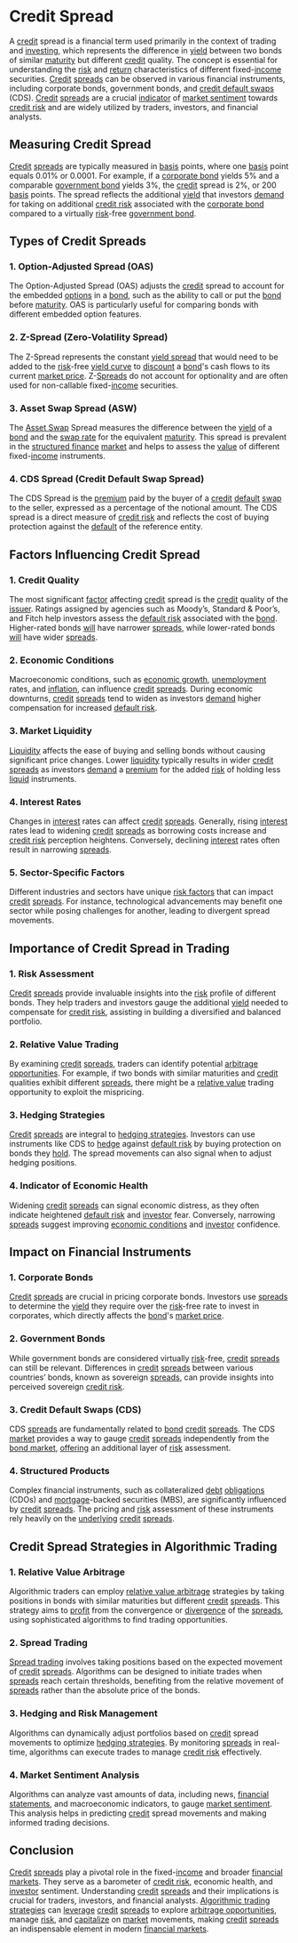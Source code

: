 # Credit Spread

A [credit](../c/credit.md) spread is a financial term used primarily in the context of trading and [investing](../i/investing.md), which represents the difference in [yield](../y/yield.md) between two bonds of similar [maturity](../m/maturity.md) but different [credit](../c/credit.md) quality. The concept is essential for understanding the [risk](../r/risk.md) and [return](../r/return.md) characteristics of different fixed-[income](../i/income.md) securities. [Credit](../c/credit.md) [spreads](../s/spreads.md) can be observed in various financial instruments, including corporate bonds, government bonds, and [credit default swaps](../c/credit_default_swaps.md) (CDS). [Credit](../c/credit.md) [spreads](../s/spreads.md) are a crucial [indicator](../i/indicator.md) of [market sentiment](../m/market_sentiment.md) towards [credit risk](../c/credit_risk.md) and are widely utilized by traders, investors, and financial analysts.

## Measuring Credit Spread

[Credit](../c/credit.md) [spreads](../s/spreads.md) are typically measured in [basis](../b/basis.md) points, where one [basis](../b/basis.md) point equals 0.01% or 0.0001. For example, if a [corporate bond](../c/corporate_bond.md) yields 5% and a comparable [government bond](../g/government_bond.md) yields 3%, the [credit](../c/credit.md) spread is 2%, or 200 [basis](../b/basis.md) points. The spread reflects the additional [yield](../y/yield.md) that investors [demand](../d/demand.md) for taking on additional [credit risk](../c/credit_risk.md) associated with the [corporate bond](../c/corporate_bond.md) compared to a virtually [risk](../r/risk.md)-free [government bond](../g/government_bond.md).

## Types of Credit Spreads

### 1. Option-Adjusted Spread (OAS)

The Option-Adjusted Spread (OAS) adjusts the [credit](../c/credit.md) spread to account for the embedded [options](../o/options.md) in a [bond](../b/bond.md), such as the ability to call or put the [bond](../b/bond.md) before [maturity](../m/maturity.md). OAS is particularly useful for comparing bonds with different embedded option features.

### 2. Z-Spread (Zero-Volatility Spread)

The Z-Spread represents the constant [yield spread](../y/yield_spread.md) that would need to be added to the [risk](../r/risk.md)-free [yield curve](../y/yard.md) to [discount](../d/discount.md) a [bond](../b/bond.md)'s cash flows to its current [market price](../m/market_price.md). Z-[Spreads](../s/spreads.md) do not account for optionality and are often used for non-callable fixed-[income](../i/income.md) securities.

### 3. Asset Swap Spread (ASW)

The [Asset Swap](../a/asset_swap.md) Spread measures the difference between the [yield](../y/yield.md) of a [bond](../b/bond.md) and the [swap rate](../s/swap_rate.md) for the equivalent [maturity](../m/maturity.md). This spread is prevalent in the [structured finance](../s/structured_finance.md) [market](../m/market.md) and helps to assess the [value](../v/value.md) of different fixed-[income](../i/income.md) instruments.

### 4. CDS Spread (Credit Default Swap Spread)

The CDS Spread is the [premium](../p/premium.md) paid by the buyer of a [credit](../c/credit.md) [default](../d/default.md) [swap](../s/swap.md) to the seller, expressed as a percentage of the notional amount. The CDS spread is a direct measure of [credit risk](../c/credit_risk.md) and reflects the cost of buying protection against the [default](../d/default.md) of the reference entity.

## Factors Influencing Credit Spread

### 1. Credit Quality

The most significant [factor](../f/factor.md) affecting [credit](../c/credit.md) spread is the [credit](../c/credit.md) quality of the [issuer](../i/issuer.md). Ratings assigned by agencies such as Moody’s, Standard & Poor’s, and Fitch help investors assess the [default risk](../d/default_risk.md) associated with the [bond](../b/bond.md). Higher-rated bonds [will](../w/will.md) have narrower [spreads](../s/spreads.md), while lower-rated bonds [will](../w/will.md) have wider [spreads](../s/spreads.md).

### 2. Economic Conditions

Macroeconomic conditions, such as [economic growth](../e/economic_growth.md), [unemployment](../u/unemployment.md) rates, and [inflation](../i/inflation.md), can influence [credit](../c/credit.md) [spreads](../s/spreads.md). During economic downturns, [credit](../c/credit.md) [spreads](../s/spreads.md) tend to widen as investors [demand](../d/demand.md) higher compensation for increased [default risk](../d/default_risk.md).

### 3. Market Liquidity

[Liquidity](../l/liquidity.md) affects the ease of buying and selling bonds without causing significant price changes. Lower [liquidity](../l/liquidity.md) typically results in wider [credit](../c/credit.md) [spreads](../s/spreads.md) as investors [demand](../d/demand.md) a [premium](../p/premium.md) for the added [risk](../r/risk.md) of holding less [liquid](../l/liquid.md) instruments.

### 4. Interest Rates

Changes in [interest](../i/interest.md) rates can affect [credit](../c/credit.md) [spreads](../s/spreads.md). Generally, rising [interest](../i/interest.md) rates lead to widening [credit](../c/credit.md) [spreads](../s/spreads.md) as borrowing costs increase and [credit risk](../c/credit_risk.md) perception heightens. Conversely, declining [interest](../i/interest.md) rates often result in narrowing [spreads](../s/spreads.md).

### 5. Sector-Specific Factors

Different industries and sectors have unique [risk factors](../r/risk_factors_in_trading.md) that can impact [credit](../c/credit.md) [spreads](../s/spreads.md). For instance, technological advancements may benefit one sector while posing challenges for another, leading to divergent spread movements.

## Importance of Credit Spread in Trading

### 1. Risk Assessment

[Credit](../c/credit.md) [spreads](../s/spreads.md) provide invaluable insights into the [risk](../r/risk.md) profile of different bonds. They help traders and investors gauge the additional [yield](../y/yield.md) needed to compensate for [credit risk](../c/credit_risk.md), assisting in building a diversified and balanced portfolio.

### 2. Relative Value Trading

By examining [credit](../c/credit.md) [spreads](../s/spreads.md), traders can identify potential [arbitrage opportunities](../a/arbitrage_opportunities.md). For example, if two bonds with similar maturities and [credit](../c/credit.md) qualities exhibit different [spreads](../s/spreads.md), there might be a [relative value](../r/relative_value.md) trading opportunity to exploit the mispricing.

### 3. Hedging Strategies

[Credit](../c/credit.md) [spreads](../s/spreads.md) are integral to [hedging strategies](../h/hedging_strategies.md). Investors can use instruments like CDS to [hedge](../h/hedge.md) against [default risk](../d/default_risk.md) by buying protection on bonds they [hold](../h/hold.md). The spread movements can also signal when to adjust hedging positions.

### 4. Indicator of Economic Health

Widening [credit](../c/credit.md) [spreads](../s/spreads.md) can signal economic distress, as they often indicate heightened [default risk](../d/default_risk.md) and [investor](../i/investor.md) fear. Conversely, narrowing [spreads](../s/spreads.md) suggest improving [economic conditions](../e/economic_conditions.md) and [investor](../i/investor.md) confidence.

## Impact on Financial Instruments

### 1. Corporate Bonds

[Credit](../c/credit.md) [spreads](../s/spreads.md) are crucial in pricing corporate bonds. Investors use [spreads](../s/spreads.md) to determine the [yield](../y/yield.md) they require over the [risk](../r/risk.md)-free rate to invest in corporates, which directly affects the [bond](../b/bond.md)'s [market price](../m/market_price.md).

### 2. Government Bonds

While government bonds are considered virtually [risk](../r/risk.md)-free, [credit](../c/credit.md) [spreads](../s/spreads.md) can still be relevant. Differences in [credit](../c/credit.md) [spreads](../s/spreads.md) between various countries’ bonds, known as sovereign [spreads](../s/spreads.md), can provide insights into perceived sovereign [credit risk](../c/credit_risk.md).

### 3. Credit Default Swaps (CDS)

CDS [spreads](../s/spreads.md) are fundamentally related to [bond](../b/bond.md) [credit](../c/credit.md) [spreads](../s/spreads.md). The CDS [market](../m/market.md) provides a way to gauge [credit](../c/credit.md) [spreads](../s/spreads.md) independently from the [bond market](../b/bond_market.md), [offering](../o/offering.md) an additional layer of [risk](../r/risk.md) assessment.

### 4. Structured Products

Complex financial instruments, such as collateralized [debt](../d/debt.md) [obligations](../o/obligation.md) (CDOs) and [mortgage](../m/mortgage.md)-backed securities (MBS), are significantly influenced by [credit](../c/credit.md) [spreads](../s/spreads.md). The pricing and [risk](../r/risk.md) assessment of these instruments rely heavily on the [underlying](../u/underlying.md) [credit](../c/credit.md) [spreads](../s/spreads.md).

## Credit Spread Strategies in Algorithmic Trading

### 1. Relative Value Arbitrage

Algorithmic traders can employ [relative value arbitrage](../r/relative_value_arbitrage.md) strategies by taking positions in bonds with similar maturities but different [credit](../c/credit.md) [spreads](../s/spreads.md). This strategy aims to [profit](../p/profit.md) from the convergence or [divergence](../d/divergence.md) of the [spreads](../s/spreads.md), using sophisticated algorithms to find trading opportunities.

### 2. Spread Trading

[Spread trading](../s/spread_trading.md) involves taking positions based on the expected movement of [credit](../c/credit.md) [spreads](../s/spreads.md). Algorithms can be designed to initiate trades when [spreads](../s/spreads.md) reach certain thresholds, benefiting from the relative movement of [spreads](../s/spreads.md) rather than the absolute price of the bonds.

### 3. Hedging and Risk Management

Algorithms can dynamically adjust portfolios based on [credit](../c/credit.md) spread movements to optimize [hedging strategies](../h/hedging_strategies.md). By monitoring [spreads](../s/spreads.md) in real-time, algorithms can execute trades to manage [credit risk](../c/credit_risk.md) effectively.

### 4. Market Sentiment Analysis

Algorithms can analyze vast amounts of data, including news, [financial statements](../f/financial_statements.md), and macroeconomic indicators, to gauge [market sentiment](../m/market_sentiment.md). This analysis helps in predicting [credit](../c/credit.md) spread movements and making informed trading decisions.

## Conclusion

[Credit](../c/credit.md) [spreads](../s/spreads.md) play a pivotal role in the fixed-[income](../i/income.md) and broader [financial markets](../f/financial_market.md). They serve as a barometer of [credit risk](../c/credit_risk.md), economic health, and [investor](../i/investor.md) sentiment. Understanding [credit](../c/credit.md) [spreads](../s/spreads.md) and their implications is crucial for traders, investors, and financial analysts. [Algorithmic trading strategies](../a/algorithmic_trading_strategies.md) can [leverage](../l/leverage.md) [credit](../c/credit.md) [spreads](../s/spreads.md) to explore [arbitrage opportunities](../a/arbitrage_opportunities.md), manage [risk](../r/risk.md), and [capitalize](../c/capitalize.md) on [market](../m/market.md) movements, making [credit](../c/credit.md) [spreads](../s/spreads.md) an indispensable element in modern [financial markets](../f/financial_market.md).